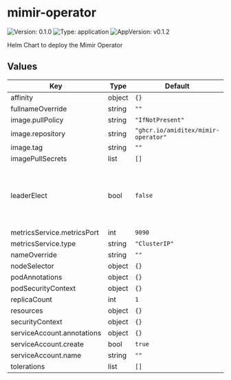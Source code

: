# mimir-operator

![Version: 0.1.0](https://img.shields.io/badge/Version-0.1.0-informational?style=flat-square) ![Type: application](https://img.shields.io/badge/Type-application-informational?style=flat-square) ![AppVersion: v0.1.2](https://img.shields.io/badge/AppVersion-v0.1.2-informational?style=flat-square)

Helm Chart to deploy the Mimir Operator

## Values

| Key | Type | Default | Description |
|-----|------|---------|-------------|
| affinity | object | `{}` |  |
| fullnameOverride | string | `""` |  |
| image.pullPolicy | string | `"IfNotPresent"` |  |
| image.repository | string | `"ghcr.io/amiditex/mimir-operator"` |  |
| image.tag | string | `""` |  |
| imagePullSecrets | list | `[]` |  |
| leaderElect | bool | `false` | Enable leader election to run only multiple replicas of the operator, this is not recommended |
| metricsService.metricsPort | int | `9090` |  |
| metricsService.type | string | `"ClusterIP"` |  |
| nameOverride | string | `""` |  |
| nodeSelector | object | `{}` |  |
| podAnnotations | object | `{}` |  |
| podSecurityContext | object | `{}` |  |
| replicaCount | int | `1` |  |
| resources | object | `{}` |  |
| securityContext | object | `{}` |  |
| serviceAccount.annotations | object | `{}` |  |
| serviceAccount.create | bool | `true` |  |
| serviceAccount.name | string | `""` |  |
| tolerations | list | `[]` |  |

